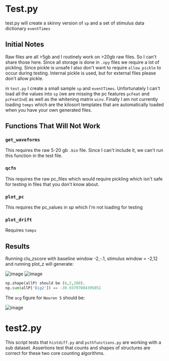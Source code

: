 # Test.py

test.py will create a skinny version of `sp` and a set of stimulus data dictionary `eventTimes`

## Initial Notes
Raw files are all >5gb and I routinely work on >20gb raw files. So I can't share those here. Since all storage is done in `.npy` files we require a lot of pickling. Since pickle is unsafe I also don't want to require `allow_pickle` to occur during testing. Internal pickle is used, but for external files please don't allow pickle. 

in `test.py` I create a small sample `sp` and `eventTimes`. Unfortunately I can't load all the values into `sp` (we are missing the pc features `pcFeat` and `pcFeatInd`) as well as the whitening matrix `winv`. Finally I am not currently loading `temps` which are the kilosort templates that are automatically loaded when you have your own generated files. 

## Functions That Will Not Work

### `get_waveforms`
This requires the raw 5-20 gb `.bin` file. Since I can't include it, we can't run this function in the test file.

### `qcfn`
This requires the raw pc_files which would require pickling which isn't safe for testing in files that you don't know about. 

### `plot_pc`
This requires the pc_values in sp which I'm not loading for testing

###  `plot_drift`
Requires `temps`

## Results

Running clu_zscore with baseline window -2,-.1, stimulus window = -2,12 and running plot_z will generate:

![image](https://user-images.githubusercontent.com/92116279/219795937-2fc37781-70ba-4a0b-abb7-3983ff958555.png)
![image](https://user-images.githubusercontent.com/92116279/219795950-4feb8a07-76a2-4c0a-b11f-bd9acb36f0d7.png)

```python
np.shape(allP) should be (6,2,280).
np.sum(allP['Dig2']) == -30.93797084395051
```
The `acg` figure for `Neuron 5` should be:

![image](https://user-images.githubusercontent.com/92116279/219798237-3f878480-8344-490d-ba19-5a5811ea1a3a.png)


# test2.py

This script tests that `histdiff.py` and `psthfunctions.py` are working with a sub dataset. Assertions test that counts and shapes of structures are correct for these two core counting algorithms.
